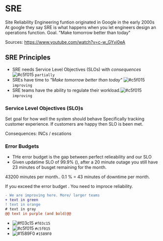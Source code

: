 # SRE
Site Reliability Engineering funtion originated in Google in the early 2000s
At google they say SRE is what happens when you let engineers design an operations function.
Goal. "Make tomorrow better than today"

Sources: https://www.youtube.com/watch?v=c-w_GYvi0eA


## SRE Principles
 - SRE needs Service Level Objectives (SLOs) with *consequences* ![#c5f015](https://via.placeholder.com/15/c5f015/000000?text=+) `partially`
 - SREs have time to *"Make tomorrow better than today"* ![#c5f015](https://via.placeholder.com/15/c5f015/000000?text=+) `improving`
 - SRE teams have the ability to regulate their workload.![#c5f015](https://via.placeholder.com/15/c5f015/000000?text=+) `improving`

###  Service Level Objectives (SLO)s
Set goal for how well the system should behave
Specifically tracking customer experience.
If customers are happy then SLO is been met.

Consequences: INCs / escations

### Error Budgets
- THe error budget is the gap between perfect relieability and our SLO
- Given updatime SLO of 99.9% (), after a 20 minute outage you still have 23 minutes of busget remaining for the month. 

43200 minutes per month..   0.1 % = 43 minutes of downtime per month.

If you exceed the error budget . You need to improce reliability.

```diff
- We are improving here. More/ larger teams
+ text in green
! text in orange
# text in gray
@@ text in purple (and bold)@@
```

- ![#f03c15](https://via.placeholder.com/15/f03c15/000000?text=+) `#f03c15`
- ![#c5f015](https://via.placeholder.com/15/c5f015/000000?text=+) `#c5f015`
- ![#1589F0](https://via.placeholder.com/15/1589F0/000000?text=+) `#1589F0`